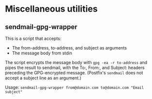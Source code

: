 # Miscellaneous utilities

## sendmail-gpg-wrapper

This is a script that accepts:

- The from-address, to-address, and subject as arguments
- The message body from stdin

The script encrypts the message body with `gpg -ea -r to-address` and pipes the
result to sendmail, with the To:, From:, and Subject: headers preceding the
GPG-encrypted message. (Postfix's `sendmail` does not accept a subject line as
an argument.)

Usage: `sendmail-gpg-wrapper from@domain.com to@domain.com "Email subject"`
